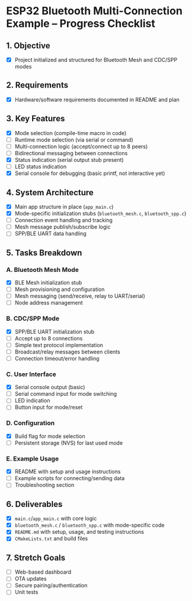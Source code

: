 # ESP32 Bluetooth Multi-Connection Example – Progress Checklist

## 1. Objective
- [x] Project initialized and structured for Bluetooth Mesh and CDC/SPP modes

## 2. Requirements
- [x] Hardware/software requirements documented in README and plan

## 3. Key Features
- [x] Mode selection (compile-time macro in code)
- [ ] Runtime mode selection (via serial or command)
- [ ] Multi-connection logic (accept/connect up to 8 peers)
- [ ] Bidirectional messaging between connections
- [x] Status indication (serial output stub present)
- [ ] LED status indication
- [x] Serial console for debugging (basic printf, not interactive yet)

## 4. System Architecture
- [x] Main app structure in place (`app_main.c`)
- [x] Mode-specific initialization stubs (`bluetooth_mesh.c`, `bluetooth_spp.c`)
- [ ] Connection event handling and tracking
- [ ] Mesh message publish/subscribe logic
- [ ] SPP/BLE UART data handling

## 5. Tasks Breakdown
### A. Bluetooth Mesh Mode
- [x] BLE Mesh initialization stub
- [ ] Mesh provisioning and configuration
- [ ] Mesh messaging (send/receive, relay to UART/serial)
- [ ] Node address management

### B. CDC/SPP Mode
- [x] SPP/BLE UART initialization stub
- [ ] Accept up to 8 connections
- [ ] Simple text protocol implementation
- [ ] Broadcast/relay messages between clients
- [ ] Connection timeout/error handling

### C. User Interface
- [x] Serial console output (basic)
- [ ] Serial command input for mode switching
- [ ] LED indication
- [ ] Button input for mode/reset

### D. Configuration
- [x] Build flag for mode selection
- [ ] Persistent storage (NVS) for last used mode

### E. Example Usage
- [x] README with setup and usage instructions
- [ ] Example scripts for connecting/sending data
- [ ] Troubleshooting section

## 6. Deliverables
- [x] `main.c`/`app_main.c` with core logic
- [x] `bluetooth_mesh.c` / `bluetooth_spp.c` with mode-specific code
- [x] `README.md` with setup, usage, and testing instructions
- [x] `CMakeLists.txt` and build files

## 7. Stretch Goals
- [ ] Web-based dashboard
- [ ] OTA updates
- [ ] Secure pairing/authentication
- [ ] Unit tests 